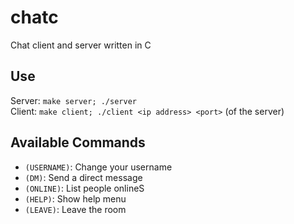 # chatc
Chat client and server written in C

## Use

Server: `make server; ./server`  
Client: `make client; ./client <ip address> <port>` (of the server)

## Available Commands
- `(USERNAME)`: <username> Change your username
- `(DM)`:		    <reference> <message> Send a direct message
- `(ONLINE)`:	  List people onlineS
- `(HELP)`:	    Show help menu
- `(LEAVE)`:	  Leave the room
